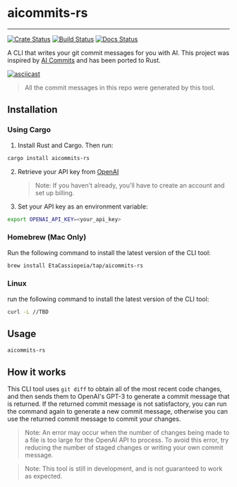 # aicommits-rs
----------------

[![Crate Status](https://img.shields.io/crates/v/aicommits-rs.svg)](https://crates.io/crates/aicommits-rs)
[![Build Status](https://github.com/EtaCassiopeia/aicommits-rs/actions/workflows/build.yml/badge.svg)]()
[![Docs Status](https://docs.rs/aicommits-rs/badge.svg)](https://docs.rs/crate/aicommits-rs/)

A CLI that writes your git commit messages for you with AI. This project was inspired by [AI Commits](https://github.com/Nutlope/aicommits) and has been ported to Rust.

[![asciicast](https://asciinema.org/a/2EVq8BXjmr0CUpfmDh42s8Nux.svg)](https://asciinema.org/a/2EVq8BXjmr0CUpfmDh42s8Nux)

> All the commit messages in this repo were generated by this tool.

## Installation

### Using Cargo

1. Install Rust and Cargo. Then run:

```bash
cargo install aicommits-rs
```

2. Retrieve your API key from [OpenAI](https://platform.openai.com/account/api-keys)

   > Note: If you haven't already, you'll have to create an account and set up billing.
3. Set your API key as an environment variable:

```bash
export OPENAI_API_KEY=<your_api_key>
```

### Homebrew (Mac Only)

Run the following command to install the latest version of the CLI tool:

```bash
brew install EtaCassiopeia/tap/aicommits-rs
```

### Linux
run the following command to install the latest version of the CLI tool:

```bash
curl -L //TBD
```

## Usage

```bash
aicommits-rs
```

## How it works

This CLI tool uses `git diff` to obtain all of the most recent code changes, and then sends them to OpenAI's GPT-3 to generate a commit message that is returned. If the returned commit message is not satisfactory, you can run the command again to generate a new commit message, otherwise you can use the returned commit message to commit your changes.

> Note: An error may occur when the number of changes being made to a file is too large for the OpenAI API to process. To avoid this error, try reducing the number of staged changes or writing your own commit message. 

> Note: This tool is still in development, and is not guaranteed to work as expected.


